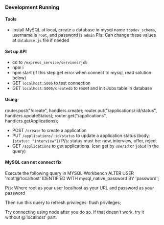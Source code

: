 ### Development Running

#### Tools

- Install MySQL at local, create a database in mysql name `topdev_schema`, username is `root`, and password is `admin`
  P/s: Can change these values at `database.js` file if needed

#### Set up API

- cd to `/express_service/servives/job`
- npm i
- npm start (if this step get error when connect to mysql, read solution below)
- GET `localhost:5006` to test connection
- GET `localhost:5006/createdb` to reset and init Jobs table in database

#### Using:

router.post("/create", handlers.create);
router.put("/applications/:id/status", handlers.updateStatus);
router.get("/applications", handlers.getApplications);

- POST `/create` to create a application
- PUT `/applications/:id/status` to update a application status (body: `{status: "interview"}`)
  P/s: status must be: new, interview, offer, reject
- GET `/applications` to get applications. (can get by `userId` or `jobId` in the query)

#### MySQL can not connect fix

Execute the following query in MYSQL Workbench
ALTER USER 'root'@'localhost' IDENTIFIED WITH mysql_native_password BY 'password';

P/s: Where root as your user localhost as your URL and password as your password

Then run this query to refresh privileges:
flush privileges;

Try connecting using node after you do so. If that doesn't work, try it without @'localhost' part.
